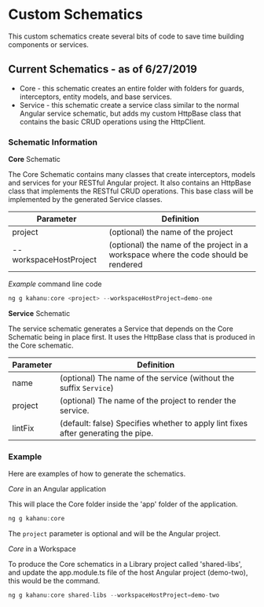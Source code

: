 # Custom Schematics

This custom schematics create several bits of code to save time building components or services.

## Current Schematics - as of 6/27/2019
+ Core - this schematic creates an entire folder with folders for guards, interceptors, entity models, and base services.
+ Service - this schematic create a service class similar to the normal Angular service schematic, but adds my custom HttpBase class that contains the basic CRUD operations using the HttpClient.

### Schematic Information

**Core** Schematic

The Core Schematic contains many classes that create interceptors, models and services for your RESTful Angular project.  It also contains an HttpBase class that implements the RESTful CRUD operations. This base class will be implemented by the generated Service classes.

| Parameter | Definition |
|---|---|
| project | (optional) the name of the project |
| -- workspaceHostProject | (optional) the name of the project in a workspace where the code should be rendered |

*Example* command line code

```javascript
ng g kahanu:core <project> --workspaceHostProject=demo-one
```

**Service** Schematic

The service schematic generates a Service that depends on the Core Schematic being in place first.  It uses the HttpBase class that is produced in the Core schematic.

| Parameter | Definition |
|---|---|
| name | (optional) The name of the service (without the suffix `Service`) |
| project | (optional) The name of the project to render the service. |
| lintFix | (default: false) Specifies whether to apply lint fixes after generating the pipe. |


### Example 

Here are examples of how to generate the schematics.

*Core* in an Angular application

This will place the Core folder inside the 'app' folder of the application.

```javascript
ng g kahanu:core
```

The ```project``` parameter is optional and will be the Angular project.


*Core* in a Workspace

To produce the Core schematics in a Library project called 'shared-libs', and update the app.module.ts file of the host Angular project (demo-two), this would be the command.

```javascript
ng g kahanu:core shared-libs --workspaceHostProject=demo-two
```


 
 
